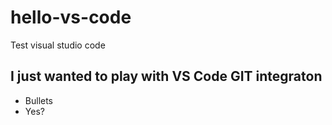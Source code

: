 # hello-vs-code
Test visual studio code
## I just wanted to play with VS Code GIT integraton
- Bullets
- Yes?
